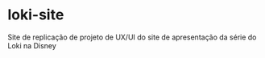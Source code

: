 # loki-site
Site de replicação de projeto de UX/UI do site de apresentação da série do Loki na Disney

